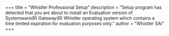 +++
title = "Whistler Professional Setup"
description = "Setup program has detected that you are about to install an Evaluation version of Systemware(R) Gateway(R) Whistler operating system which contains a time limited expiration for evaluation purposes only."
author = "Whistler SAI"
+++

